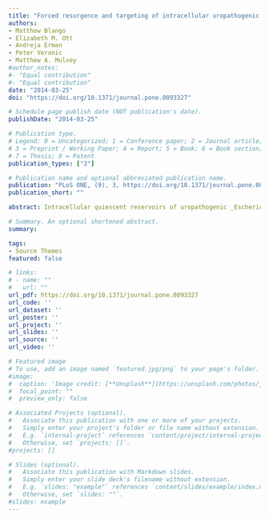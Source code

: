 ```yaml
---
title: "Forced resurgence and targeting of intracellular uropathogenic Escherichia coli reservoirs"
authors:
- Matthew Blango
- Elizabeth M. Ott
- Andreja Erman
- Peter Veranic
- Matthew A. Mulvey
#author_notes:
#- "Equal contribution"
#- "Equal contribution"
date: "2014-03-25"
doi: "https://doi.org/10.1371/journal.pone.0093327"

# Schedule page publish date (NOT publication's date).
publishDate: "2014-03-25"

# Publication type.
# Legend: 0 = Uncategorized; 1 = Conference paper; 2 = Journal article;
# 3 = Preprint / Working Paper; 4 = Report; 5 = Book; 6 = Book section;
# 7 = Thesis; 8 = Patent
publication_types: ["2"]

# Publication name and optional abbreviated publication name.
publication: "PLoS ONE, (9), 3, https://doi.org/10.1371/journal.pone.0093327"
publication_short: ""

abstract: Intracellular quiescent reservoirs of uropathogenic _Escherichia coli_ (UPEC), which can seed the bladder mucosa during the acute phase of a urinary tract infection (UTI), are protected from antibiotic treatments and are extremely difficult to eliminate. These reservoirs are a potential source for recurrent UTIs that affect millions annually. Here, using murine infection models and the bladder cell exfoliant chitosan, we demonstrate that intracellular UPEC populations shift within the stratified layers of the urothelium during the course of a UTI. Following invasion of the terminally differentiated superficial layer of epithelial cells that line the bladder lumen, UPEC can multiply and disseminate, eventually establishing reservoirs within underlying immature host cells. If given access, UPEC can invade the superficial and immature bladder cells equally well. As infected immature host cells differentiate and migrate towards the apical surface of the bladder, UPEC can reinitiate growth and discharge into the bladder lumen. By inducing the exfoliation of the superficial layers of the urothelium, chitosan stimulates rapid regenerative processes and the reactivation and efflux of quiescent intracellular UPEC reservoirs. When combined with antibiotics, chitosan treatment significantly reduces bacterial loads within the bladder and may therefore be of therapeutic value to individuals with chronic, recurrent UTIs. 

# Summary. An optional shortened abstract.
summary: 

tags:
- Source Themes
featured: false

# links:
# - name: ""
#   url: ""
url_pdf: https://doi.org/10.1371/journal.pone.0093327
url_code: ''
url_dataset: ''
url_poster: ''
url_project: ''
url_slides: ''
url_source: ''
url_video: ''

# Featured image
# To use, add an image named `featured.jpg/png` to your page's folder. 
#image:
#  caption: 'Image credit: [**Unsplash**](https://unsplash.com/photos/jdD8gXaTZsc)'
#  focal_point: ""
#  preview_only: false

# Associated Projects (optional).
#   Associate this publication with one or more of your projects.
#   Simply enter your project's folder or file name without extension.
#   E.g. `internal-project` references `content/project/internal-project/index.md`.
#   Otherwise, set `projects: []`.
#projects: []

# Slides (optional).
#   Associate this publication with Markdown slides.
#   Simply enter your slide deck's filename without extension.
#   E.g. `slides: "example"` references `content/slides/example/index.md`.
#   Otherwise, set `slides: ""`.
#slides: example
---
```

